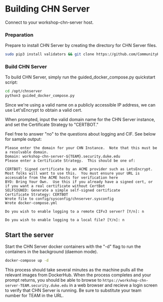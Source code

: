 Building CHN Server
===================

Connect to your workshop-chn-server host.

### Preparation
Prepare to install CHN Server by creating the directory for CHN Server files.

```bash
sudo pip3 install validators && git clone https://github.com/CommunityHoneyNetwork/chn-quickstart.git chnserver && sudo chown ubuntu:docker /opt/chnserver
```

### Build CHN Server

To build CHN Server, simply run the guided_docker_compose.py quickstart script:

```bash
cd /opt/chnserver
python3 guided_docker_compose.py
```

Since we're using a valid name on a publicly accessible IP address, we can use Let'sEncrypt to obtain a valid cert. 

When prompted, input the valid domain name for the CHN Server instance, and set the Certificate Strategy to "CERTBOT."

Feel free to answer "no" to the questions about logging and CIF. See below for sample output:

```text
Please enter the domain for your CHN Instance.  Note that this must be a resolvable domain.
Domain: workshop-chn-server-${TEAM}.security.duke.edu  
Please enter a Certificate Strategy.  This should be one of:

CERTBOT: Signed certificate by an ACME provider such as LetsEncrypt.  Most folks will want to use this.  You must ensure your URL is accessable from the ACME hosts for verification here
BYO: Bring Your Own.  Use this if you already have a signed cert, or if you want a real certificate without CertBot
SELFSIGNED: Generate a simple self-signed certificate
Certificate Strategy: CERTBOT
Wrote file to config/sysconfig/chnserver.sysconfig
Wrote docker-compose.yml

Do you wish to enable logging to a remote CIFv3 server? [Y/n]: n

Do you wish to enable logging to a local file? [Y/n]: n
```

## Start the server

Start the CHN Server docker containers with the "-d" flag to run the containers in the background (daemon mode).

```bash
docker-compose up -d
```

This process should take several minutes as the machine pulls all the relevant images from DockerHub. When the 
process completes and your prompt returns, you should be able to browse to `https://workshop-chn-server-TEAM.security.duke.edu` 
in a web browser and recieve a login screen to verify that CHN Server is running. Be sure to substitute your team 
number for TEAM in the URL.
